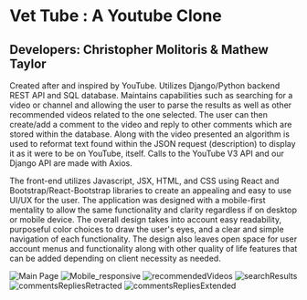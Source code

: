 # Vet Tube : A Youtube Clone

## Developers: Christopher Molitoris & Mathew Taylor


Created after and inspired by YouTube. Utilizes Django/Python backend REST API and SQL database. Maintains capabilities such as searching for a video or channel and allowing the user to parse the results as well as other recommended videos related to the one selected. The user can then create/add a comment to the video and reply to other comments which are stored within the database. Along with the video presented an algorithm is used to reformat text found within the JSON request (description) to display it as it were to be on YouTube, itself. Calls to the YouTube V3 API and our Django API are made with Axios.

The front-end utilizes Javascript, JSX, HTML, and CSS using React and Bootstrap/React-Bootstrap libraries to create an appealing and easy to use UI/UX for the user. The application was designed with a mobile-first mentality to allow the same functionality and clarity regardless if on desktop or mobile device. The overall design takes into account easy readability, purposeful color choices to draw the user's eyes, and a clear and simple navigation of each functionality. The design also leaves open space for user account menus and functionality along with other quality of life features that can be added depending on client necessity as needed.

![Main Page](https://user-images.githubusercontent.com/89653410/142437352-73c020aa-e76a-4984-8396-40bc61ac8506.png)
![Mobile_responsive](https://user-images.githubusercontent.com/89653410/142437362-5cbda6a0-606e-4255-97df-3d8b85a610b9.png)
![recommendedVideos](https://user-images.githubusercontent.com/89653410/142438837-193e7c00-4225-42ea-b385-1282559c573b.png)
![searchResults](https://user-images.githubusercontent.com/89653410/142438848-09d3cb85-59bf-4b25-888f-d3ee372175e6.png)
![commentsRepliesRetracted](https://user-images.githubusercontent.com/89653410/142438860-2fd05749-1370-4892-8199-ea8b844aabdc.png)
![commentsRepliesExtended](https://user-images.githubusercontent.com/89653410/142438866-f4bbde9f-45f4-4315-886a-87861bb2e507.png)
